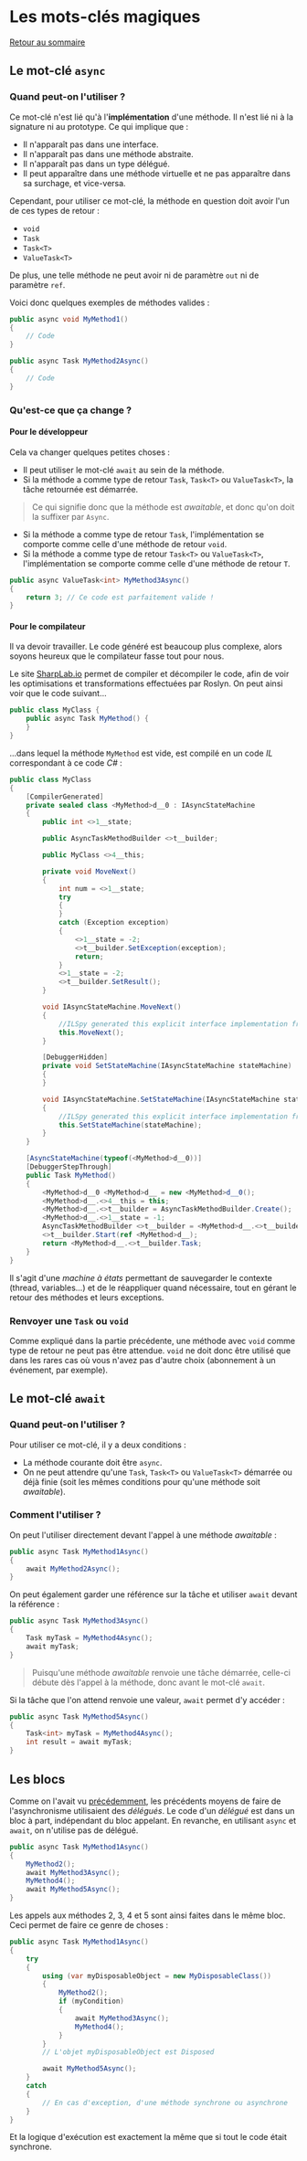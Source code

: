 # Les mots-clés magiques

[Retour au sommaire](./../README.md)

## Le mot-clé `async`

### Quand peut-on l'utiliser ?

Ce mot-clé n'est lié qu'à l'**implémentation** d'une méthode. Il n'est lié ni à la signature ni au prototype. Ce qui implique que :

* Il n'apparaît pas dans une interface.
* Il n'apparaît pas dans une méthode abstraite.
* Il n'apparaît pas dans un type délégué.
* Il peut apparaître dans une méthode virtuelle et ne pas apparaître dans sa surchage, et vice-versa.

Cependant, pour utiliser ce mot-clé, la méthode en question doit avoir l'un de ces types de retour :

* `void`
* `Task`
* `Task<T>`
* `ValueTask<T>`

De plus, une telle méthode ne peut avoir ni de paramètre `out` ni de paramètre `ref`.

Voici donc quelques exemples de méthodes valides :

```csharp
public async void MyMethod1()
{
    // Code
}
```

```csharp
public async Task MyMethod2Async()
{
    // Code
}
```

### Qu'est-ce que ça change ?

#### Pour le développeur

Cela va changer quelques petites choses :

* Il peut utiliser le mot-clé `await` au sein de la méthode.
* Si la méthode a comme type de retour `Task`, `Task<T>` ou `ValueTask<T>`, la tâche retournée est démarrée.

> Ce qui signifie donc que la méthode est *awaitable*, et donc qu'on doit la suffixer par `Async`.

* Si la méthode a comme type de retour `Task`, l'implémentation se comporte comme celle d'une méthode de retour `void`.
* Si la méthode a comme type de retour `Task<T>` ou `ValueTask<T>`, l'implémentation se comporte comme celle d'une méthode de retour `T`.

```csharp
public async ValueTask<int> MyMethod3Async()
{
    return 3; // Ce code est parfaitement valide !
}
```

#### Pour le compilateur

Il va devoir travailler. Le code généré est beaucoup plus complexe, alors soyons heureux que le compilateur fasse tout pour nous.

Le site [SharpLab.io](https://sharplab.io/) permet de compiler et décompiler le code, afin de voir les optimisations et transformations effectuées par Roslyn. On peut ainsi voir que le code suivant...

```csharp
public class MyClass {
    public async Task MyMethod() {
    }
}
```

...dans lequel la méthode `MyMethod` est vide, est compilé en un code *IL* correspondant à ce code *C#* :

```csharp
public class MyClass
{
    [CompilerGenerated]
    private sealed class <MyMethod>d__0 : IAsyncStateMachine
    {
        public int <>1__state;

        public AsyncTaskMethodBuilder <>t__builder;

        public MyClass <>4__this;

        private void MoveNext()
        {
            int num = <>1__state;
            try
            {
            }
            catch (Exception exception)
            {
                <>1__state = -2;
                <>t__builder.SetException(exception);
                return;
            }
            <>1__state = -2;
            <>t__builder.SetResult();
        }

        void IAsyncStateMachine.MoveNext()
        {
            //ILSpy generated this explicit interface implementation from .override directive in MoveNext
            this.MoveNext();
        }

        [DebuggerHidden]
        private void SetStateMachine(IAsyncStateMachine stateMachine)
        {
        }

        void IAsyncStateMachine.SetStateMachine(IAsyncStateMachine stateMachine)
        {
            //ILSpy generated this explicit interface implementation from .override directive in SetStateMachine
            this.SetStateMachine(stateMachine);
        }
    }

    [AsyncStateMachine(typeof(<MyMethod>d__0))]
    [DebuggerStepThrough]
    public Task MyMethod()
    {
        <MyMethod>d__0 <MyMethod>d__ = new <MyMethod>d__0();
        <MyMethod>d__.<>4__this = this;
        <MyMethod>d__.<>t__builder = AsyncTaskMethodBuilder.Create();
        <MyMethod>d__.<>1__state = -1;
        AsyncTaskMethodBuilder <>t__builder = <MyMethod>d__.<>t__builder;
        <>t__builder.Start(ref <MyMethod>d__);
        return <MyMethod>d__.<>t__builder.Task;
    }
}
```

Il s'agit d'une *machine à états* permettant de sauvegarder le contexte (thread, variables...) et de le réappliquer quand nécessaire, tout en gérant le retour des méthodes et leurs exceptions.

### Renvoyer une `Task` ou `void`

Comme expliqué dans la partie précédente, une méthode avec `void` comme type de retour ne peut pas être attendue. `void` ne doit donc être utilisé que dans les rares cas où vous n'avez pas d'autre choix (abonnement à un événement, par exemple).

## Le mot-clé `await`

### Quand peut-on l'utiliser ?

Pour utiliser ce mot-clé, il y a deux conditions :

* La méthode courante doit être `async`.
* On ne peut attendre qu'une `Task`, `Task<T>` ou `ValueTask<T>` démarrée ou déjà finie (soit les mêmes conditions pour qu'une méthode soit *awaitable*).

### Comment l'utiliser ?

On peut l'utiliser directement devant l'appel à une méthode *awaitable* :

```csharp
public async Task MyMethod1Async()
{
    await MyMethod2Async();
}
```

On peut également garder une référence sur la tâche et utiliser `await` devant la référence :

```csharp
public async Task MyMethod3Async()
{
    Task myTask = MyMethod4Async();
    await myTask;
}
```

> Puisqu'une méthode *awaitable* renvoie une tâche démarrée, celle-ci débute dès l'appel à la méthode, donc avant le mot-clé `await`.

Si la tâche que l'on attend renvoie une valeur, `await` permet d'y accéder :

```csharp
public async Task MyMethod5Async()
{
    Task<int> myTask = MyMethod4Async();
    int result = await myTask;
}
```

## Les blocs

Comme on l'avait vu [précédemment](./part03.md), les précédents moyens de faire de l'asynchronisme utilisaient des *délégués*. Le code d'un *délégué* est dans un bloc à part, indépendant du bloc appelant. En revanche, en utilisant `async` et `await`, on n'utilise pas de délégué.

```csharp
public async Task MyMethod1Async()
{
    MyMethod2();
    await MyMethod3Async();
    MyMethod4();
    await MyMethod5Async();
}
```

Les appels aux méthodes 2, 3, 4 et 5 sont ainsi faites dans le même bloc. Ceci permet de faire ce genre de choses :

```csharp
public async Task MyMethod1Async()
{
    try
    {
        using (var myDisposableObject = new MyDisposableClass())
        {
            MyMethod2();
            if (myCondition)
            {
                await MyMethod3Async();
                MyMethod4();
            }
        }
        // L'objet myDisposableObject est Disposed

        await MyMethod5Async();
    }
    catch
    { 
        // En cas d'exception, d'une méthode synchrone ou asynchrone
    }
}
```

Et la logique d'exécution est exactement la même que si tout le code était synchrone.